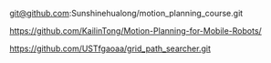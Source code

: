 git@github.com:Sunshinehualong/motion_planning_course.git

https://github.com/KailinTong/Motion-Planning-for-Mobile-Robots/

https://github.com/USTfgaoaa/grid_path_searcher.git